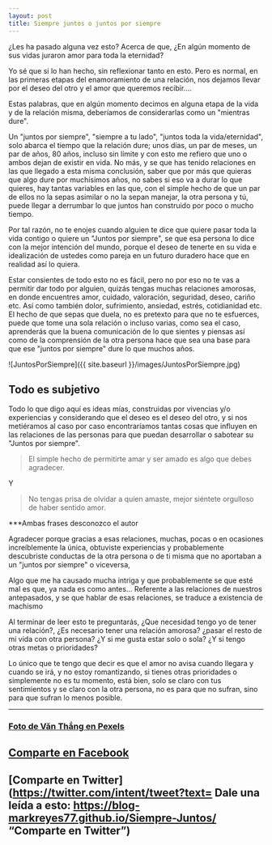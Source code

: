 ```yaml
---
layout: post
title: Siempre juntos o juntos por siempre 
---
```

¿Les ha pasado alguna vez esto? Acerca de que, ¿En algún momento de sus vidas juraron amor para toda la eternidad?

Yo sé que si lo han hecho, sin reflexionar tanto en esto. Pero es normal, en las primeras etapas del enamoramiento de una relación, nos dejamos llevar por el deseo del otro y el amor que queremos recibir....


Estas palabras, que en algún momento decimos en alguna etapa de la vida y de la relación misma, deberíamos de considerarlas como un "mientras dure".

Un "juntos por siempre", "siempre a tu lado", "juntos toda la vida/eternidad", solo abarca el tiempo que la relación dure; unos días, un par de meses, un par de años, 80 años, incluso sin límite y con esto me refiero que uno o ambos dejan de existir en vida. No más, y se que has tenido relaciones en las que llegado a esta misma conclusión, saber que por más que quieras que algo dure por muchísimos años, no sabes si eso va a durar lo que quieres, hay tantas variables en las que, con el simple hecho de que un par de ellos no la sepas asimilar o no la sepan manejar, la otra persona y tú, puede llegar a derrumbar lo que juntos han construido por poco o mucho tiempo.

Por tal razón, no te enojes cuando alguien te dice que quiere pasar toda la vida contigo o quiere un "Juntos por siempre", se que esa persona lo dice con la mejor intención del mundo, porque el deseo de tenerte en su vida e idealización de ustedes como pareja  en un futuro duradero hace que en realidad así lo quiera.

Estar consientes de todo esto no es fácil, pero no por eso no te vas a permitir dar todo por alguien, quizás tengas muchas relaciones amorosas, en donde encuentres amor, cuidado, valoración, seguridad, deseo, cariño etc. Así como también dolor, sufrimiento, ansiedad, estrés, cotidianidad etc. El hecho de que sepas que duela, no es pretexto para que no te esfuerces, puede que tome una sola relación o incluso varias, como sea el caso, aprenderás que la buena comunicación de lo que sientes y piensas así como de la comprensión de la otra persona hace que sea una base para que ese "juntos por siempre" dure lo que muchos años.


![JuntosPorSiempre]({{ site.baseurl }}/images/JuntosPorSiempre.jpg)


## Todo es subjetivo 

Todo lo que digo aquí es ideas mías, construidas por vivencias y/o experiencias y considerando que el deseo es el deseo del otro, y si nos metiéramos al caso por caso encontraríamos tantas cosas que influyen en las relaciones de las personas para que puedan desarrollar o sabotear su "Juntos por siempre".

>El simple hecho de permitirte amar y ser amado es algo que debes agradecer.

Y 

>No tengas prisa de olvidar a quien amaste, mejor siéntete orgulloso de haber sentido amor.

***Ambas frases desconozco el autor

Agradecer porque gracias a esas relaciones, muchas, pocas o en ocasiones increíblemente la única,  obtuviste experiencias y probablemente descubriste conductas de la otra persona o de ti misma que no aportaban a un "juntos por siempre" o viceversa, 

Algo que me ha causado mucha intriga y que probablemente se que esté mal es que, ya nada es como antes... Referente a las relaciones de nuestros antepasados, y se que hablar de esas relaciones, se traduce a existencia de machismo 


Al terminar de leer esto te preguntarás, ¿Que necesidad tengo yo de tener una relación?, ¿Es necesario tener una relación amorosa? ¿pasar el resto de mi vida con otra persona? ¿Y si me gusta estar solo o sola? ¿Y si tengo otras metas o prioridades? 

Lo único que te tengo que decir es que el amor no avisa cuando llegara y cuando se irá, y no estoy romantizando,  si tienes otras prioridades o simplemente no es tu momento, está bien, solo se claro con tus sentimientos y se claro con la otra persona, no es para que no sufran, sino para que sufran lo menos posible. 

***

### [Foto de Văn Thắng en Pexels](https://www.pexels.com/es-es/foto/hombre-y-mujer-cerca-de-campo-de-hierba-1415131/ "Foto de Văn Thắng en Pexels")

## [Comparte en Facebook](https://www.facebook.com/sharer/sharer.php?u=https://blog-markreyes77.github.io/Siempre-Juntos/ "Comparte en Facebook")

## [Comparte en Twitter](https://twitter.com/intent/tweet?text= Dale una leída a esto: https://blog-markreyes77.github.io/Siempre-Juntos/ “Comparte en Twitter”)
